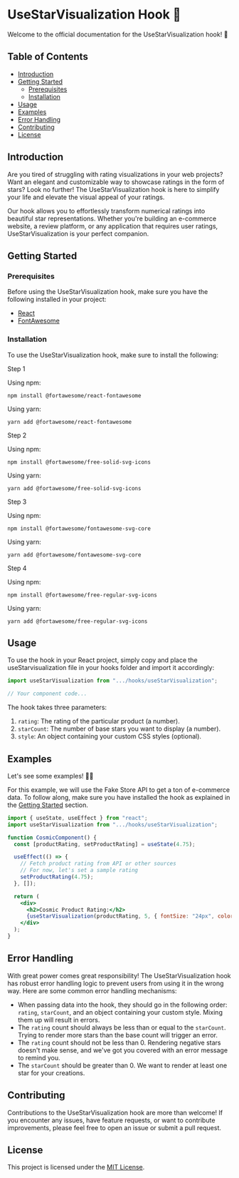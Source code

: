 # UseStarVisualization Hook 🌟

Welcome to the official documentation for the UseStarVisualization hook! 🌟

## Table of Contents
- [Introduction](#introduction)
- [Getting Started](#getting-started)
  - [Prerequisites](#prerequisites)
  - [Installation](#installation)
- [Usage](#usage)
- [Examples](#examples)
- [Error Handling](#error-handling)
- [Contributing](#contributing)
- [License](#license)

## Introduction

Are you tired of struggling with rating visualizations in your web projects? Want an elegant and customizable way to showcase ratings in the form of stars? Look no further! The UseStarVisualization hook is here to simplify your life and elevate the visual appeal of your ratings.

Our hook allows you to effortlessly transform numerical ratings into beautiful star representations. Whether you're building an e-commerce website, a review platform, or any application that requires user ratings, UseStarVisualization is your perfect companion.

## Getting Started

### Prerequisites

Before using the UseStarVisualization hook, make sure you have the following installed in your project:

- [React](https://reactjs.org/)
- [FontAwesome](https://fontawesome.com/v6/docs/web/use-with/react/)

### Installation

To use the UseStarVisualization hook, make sure to install the following:

Step 1

Using npm:
```
npm install @fortawesome/react-fontawesome
```

Using yarn:
```
yarn add @fortawesome/react-fontawesome
```

Step 2 

Using npm:
```
npm install @fortawesome/free-solid-svg-icons
```

Using yarn:
```
yarn add @fortawesome/free-solid-svg-icons
```

Step 3

Using npm:
```
npm install @fortawesome/fontawesome-svg-core
```

Using yarn:
```
yarn add @fortawesome/fontawesome-svg-core
```

Step 4

Using npm:
```
npm install @fortawesome/free-regular-svg-icons
```

Using yarn:
```
yarn add @fortawesome/free-regular-svg-icons
```


## Usage

To use the hook in your React project, simply copy and place the useStarvisualization file in your hooks folder and import it accordingly:

```jsx
import useStarVisualization from ".../hooks/useStarVisualization";

// Your component code...
```

The hook takes three parameters:
1. `rating`: The rating of the particular product (a number).
2. `starCount`: The number of base stars you want to display (a number).
3. `style`: An object containing your custom CSS styles (optional).

## Examples

Let's see some examples! 🚀🌌

For this example, we will use the Fake Store API to get a ton of e-commerce data. To follow along, make sure you have installed the hook as explained in the [Getting Started](#getting-started) section.

```jsx
import { useState, useEffect } from "react";
import useStarVisualization from ".../hooks/useStarVisualization";

function CosmicComponent() {
  const [productRating, setProductRating] = useState(4.75);

  useEffect(() => {
    // Fetch product rating from API or other sources
    // For now, let's set a sample rating
    setProductRating(4.75);
  }, []);

  return (
    <div>
      <h2>Cosmic Product Rating:</h2>
      {useStarVisualization(productRating, 5, { fontSize: "24px", color: "gold" })}
    </div>
  );
}
```

## Error Handling

With great power comes great responsibility! The UseStarVisualization hook has robust error handling logic to prevent users from using it in the wrong way. Here are some common error handling mechanisms:

- When passing data into the hook, they should go in the following order: `rating`, `starCount`, and an object containing your custom style. Mixing them up will result in errors.
- The `rating` count should always be less than or equal to the `starCount`. Trying to render more stars than the base count will trigger an error.
- The `rating` count should not be less than 0. Rendering negative stars doesn't make sense, and we've got you covered with an error message to remind you.
- The `starCount` should be greater than 0. We want to render at least one star for your creations.

## Contributing

Contributions to the UseStarVisualization hook are more than welcome! If you encounter any issues, have feature requests, or want to contribute improvements, please feel free to open an issue or submit a pull request.

## License

This project is licensed under the [MIT License](LICENSE).
